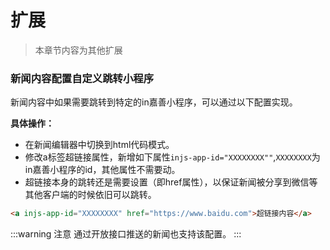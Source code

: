 # 扩展
> 本章节内容为其他扩展

### 新闻内容配置自定义跳转小程序
新闻内容中如果需要跳转到特定的in嘉善小程序，可以通过以下配置实现。

**具体操作：** 
- 在新闻编辑器中切换到html代码模式。
- 修改a标签超链接属性，新增如下属性`injs-app-id="XXXXXXXX""`,`XXXXXXXX`为in嘉善小程序的id，其他属性不需要动。
- 超链接本身的跳转还是需要设置（即href属性），以保证新闻被分享到微信等其他客户端的时候依旧可以跳转。
```html
<a injs-app-id="XXXXXXXX" href="https://www.baidu.com">超链接内容</a>
```
:::warning 注意
通过开放接口推送的新闻也支持该配置。
:::
